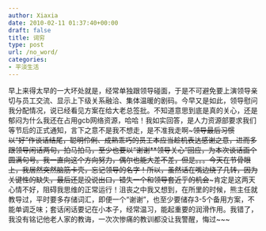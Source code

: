 ```yaml
---
author: Xiaxia
date: 2010-02-11 01:37:40+00:00
draft: false
title: 词穷
type: post
url: /no_word/
categories:
- 平淡生活
---
```


早上来得太早的一大坏处就是，经常单独跟领导碰面，于是不可避免要上演领导亲切与员工交流、显示上下级关系融洽、集体温暖的剧码。今早又是如此，领导慰问我分配情况，说已经看见方案在给大老总签批。不知道意思到底是真的关心，还是郁闷为什么我还在占用gcb网络资源，哈哈！我如实回答，是人力资源部要求我们等节后的正式通知，言下之意不是我不想走，是不准我走啊~~~领导最后习惯以“好”作谈话结尾，聪明伶俐、成熟乖巧的员工本应当趁机表达感谢之意，进而多跟领导闲话两句，拍马拍马，至少也要以“谢谢**领导关心”回应，为本次谈话画个圆满句号。我一直向这个方向努力，偶尔也能大差不差，但是。。。今天在节骨眼上，我居然突然脑筋卡壳，忘记领导的名字！所以，虽然话在嘴边绕了几转，因为关键性的缺失，最后还是没说出口，错失一个和领导套近乎的机会~~~肯定是这两天心情不好，阻碍我思维的正常运行！沮丧之中我又想到，在所里的时候，熊主任就教导过，平时要多存储词汇，即便一个“谢谢”，也至少要储存3-5个备用方案，不能单调乏味；套话闲话要记在小本子，经常温习，能起重要的润滑作用。我错了，我没有铭记他老人家的教诲，一次次惨痛的教训都没让我警醒，悔过~~~ 
